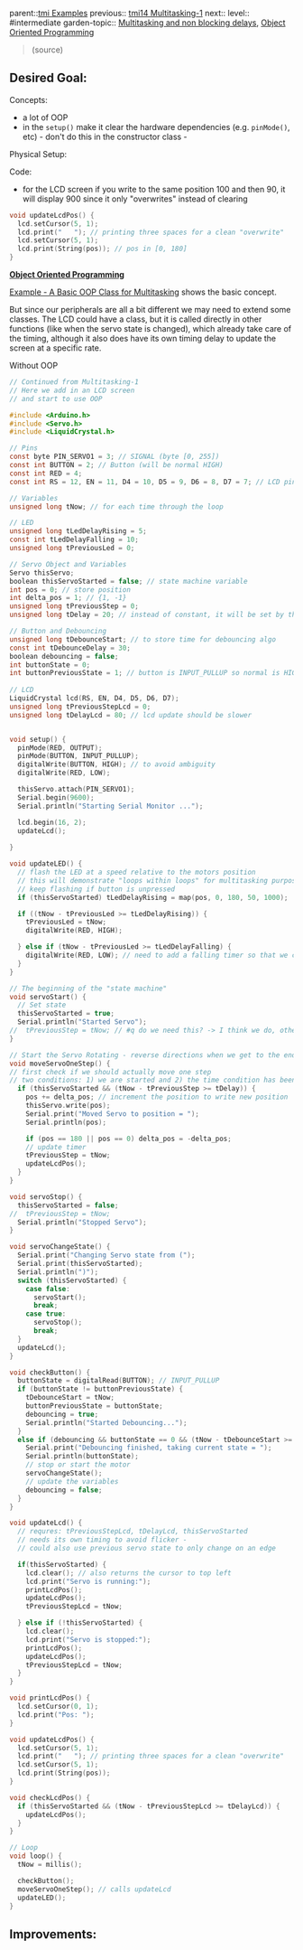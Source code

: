 parent::[tmi Examples](Personal%20Folders/that_marouk_ish/tmi%20Examples.md)
previous:: [tmi14 Multitasking-1](tmi14%20Multitasking-1.md)
next::
level:: #intermediate 
garden-topic:: [Multitasking and non blocking delays](Multitasking%20and%20non%20blocking%20delays.md), [Object Oriented Programming](Object%20Oriented%20Programming.md)

>  (source)

Desired Goal:
- 

Concepts:
- a lot of OOP
- in the `setup()` make it clear the hardware dependencies (e.g. `pinMode()`, etc) - don't do this in the constructor class - 

Physical Setup:


Code:
- for the LCD screen if you write to the same position 100 and then 90, it will display 900 since it only "overwrites" instead of clearing 

``` cpp
void updateLcdPos() {
  lcd.setCursor(5, 1);
  lcd.print("   "); // printing three spaces for a clean "overwrite"
  lcd.setCursor(5, 1);
  lcd.print(String(pos)); // pos in [0, 180]
}
```

**[Object Oriented Programming](../../Object%20Oriented%20Programming.md)**

[Example - A Basic OOP Class for Multitasking](../../Example%20-%20A%20Basic%20OOP%20Class%20for%20Multitasking.md) shows the basic concept.

But since our peripherals are all a bit different we may need to extend some classes.
The LCD could have a class, but it is called directly in other functions (like when the servo state is changed), which already take care of the timing, although it also does have its own timing delay to update the screen at a specific rate.


Without OOP
``` c
// Continued from Multitasking-1
// Here we add in an LCD screen
// and start to use OOP

#include <Arduino.h>
#include <Servo.h>
#include <LiquidCrystal.h>

// Pins
const byte PIN_SERVO1 = 3; // SIGNAL (byte [0, 255])
const int BUTTON = 2; // Button (will be normal HIGH)
const int RED = 4;
const int RS = 12, EN = 11, D4 = 10, D5 = 9, D6 = 8, D7 = 7; // LCD pins

// Variables
unsigned long tNow; // for each time through the loop

// LED
unsigned long tLedDelayRising = 5;
const int tLedDelayFalling = 10;
unsigned long tPreviousLed = 0; 

// Servo Object and Variables
Servo thisServo; 
boolean thisServoStarted = false; // state machine variable
int pos = 0; // store position
int delta_pos = 1; // {1, -1}
unsigned long tPreviousStep = 0;
unsigned long tDelay = 20; // instead of constant, it will be set by the motor position

// Button and Debouncing
unsigned long tDebounceStart; // to store time for debouncing algo
const int tDebounceDelay = 30;
boolean debouncing = false;
int buttonState = 0; 
int buttonPreviousState = 1; // button is INPUT_PULLUP so normal is HIGH, active LOW
  
// LCD 
LiquidCrystal lcd(RS, EN, D4, D5, D6, D7);
unsigned long tPreviousStepLcd = 0;
unsigned long tDelayLcd = 80; // lcd update should be slower


void setup() {
  pinMode(RED, OUTPUT);
  pinMode(BUTTON, INPUT_PULLUP);
  digitalWrite(BUTTON, HIGH); // to avoid ambiguity
  digitalWrite(RED, LOW);

  thisServo.attach(PIN_SERVO1);
  Serial.begin(9600);
  Serial.println("Starting Serial Monitor ...");

  lcd.begin(16, 2);
  updateLcd();
  
}

void updateLED() {
  // flash the LED at a speed relative to the motors position
  // this will demonstrate "loops within loops" for multitasking purposes
  // keep flashing if button is unpressed
  if (thisServoStarted) tLedDelayRising = map(pos, 0, 180, 50, 1000);

  if ((tNow - tPreviousLed >= tLedDelayRising)) {
    tPreviousLed = tNow; 
    digitalWrite(RED, HIGH);

  } else if (tNow - tPreviousLed >= tLedDelayFalling) {
    digitalWrite(RED, LOW); // need to add a falling timer so that we can light up brighter on time offs
  }
}

// The beginning of the "state machine"
void servoStart() {
  // Set state
  thisServoStarted = true;
  Serial.println("Started Servo");
//  tPreviousStep = tNow; // #q do we need this? -> I think we do, otherwise it starts instantaneously and jitters
}

// Start the Servo Rotating - reverse directions when we get to the end;
void moveServoOneStep() {
// first check if we should actually move one step
// two conditions: 1) we are started and 2) the time condition has been met
  if (thisServoStarted && (tNow - tPreviousStep >= tDelay)) {
    pos += delta_pos; // increment the position to write new position
    thisServo.write(pos); 
    Serial.print("Moved Servo to position = ");
    Serial.println(pos);

    if (pos == 180 || pos == 0) delta_pos = -delta_pos; 
    // update timer
    tPreviousStep = tNow; 
    updateLcdPos();
  }
}

void servoStop() {
  thisServoStarted = false;
//  tPreviousStep = tNow; 
  Serial.println("Stopped Servo");
}

void servoChangeState() {
  Serial.print("Changing Servo state from (");
  Serial.print(thisServoStarted);
  Serial.println(")");
  switch (thisServoStarted) {
    case false:
      servoStart();
      break;
    case true:
      servoStop();
      break;
  }
  updateLcd();
}

void checkButton() {
  buttonState = digitalRead(BUTTON); // INPUT_PULLUP
  if (buttonState != buttonPreviousState) {
    tDebounceStart = tNow;
    buttonPreviousState = buttonState; 
    debouncing = true;
    Serial.println("Started Debouncing...");
  }
  else if (debouncing && buttonState == 0 && (tNow - tDebounceStart >= tDebounceDelay)) {
    Serial.print("Debouncing finished, taking current state = ");
    Serial.println(buttonState);
    // stop or start the motor
    servoChangeState();
    // update the variables
    debouncing = false;
  }
}

void updateLcd() {
  // requres: tPreviousStepLcd, tDelayLcd, thisServoStarted
  // needs its own timing to avoid flicker - 
  // could also use previous servo state to only change on an edge

  if(thisServoStarted) {
    lcd.clear(); // also returns the cursor to top left
    lcd.print("Servo is running:");
    printLcdPos(); 
    updateLcdPos();
    tPreviousStepLcd = tNow;

  } else if (!thisServoStarted) {
    lcd.clear();
    lcd.print("Servo is stopped:");
    printLcdPos();
    updateLcdPos();
    tPreviousStepLcd = tNow;
  }
}

void printLcdPos() {
  lcd.setCursor(0, 1); 
  lcd.print("Pos: ");
}

void updateLcdPos() {
  lcd.setCursor(5, 1);
  lcd.print("   "); // printing three spaces for a clean "overwrite"
  lcd.setCursor(5, 1);
  lcd.print(String(pos));
}

void checkLcdPos() {
  if (thisServoStarted && (tNow - tPreviousStepLcd >= tDelayLcd)) {
    updateLcdPos();
  }
}

// Loop
void loop() {
  tNow = millis(); 

  checkButton(); 
  moveServoOneStep(); // calls updateLcd
  updateLED();
}
```

Improvements:
- 